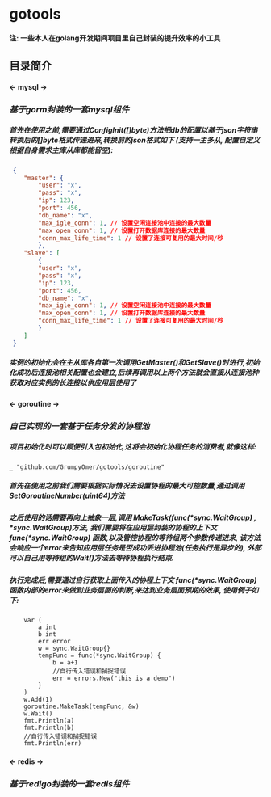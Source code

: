 # gotools
#### 注: 一些本人在golang开发期间项目里自己封装的提升效率的小工具
## 目录简介
#### <- mysql ->
### *基于gorm封装的一套mysql组件*
##### 首先在使用之前,需要通过ConfigInit([]byte)方法把db的配置以基于json字符串转换后的[]byte格式传递进来,转换前的json格式如下 (支持一主多从, 配置自定义根据自身需求主库从库都能留空):
```json
 {
    "master": {
        "user": "x",
        "pass": "x",
        "ip": 123,
        "port": 456,
        "db_name": "x",
        "max_igle_conn": 1, // 设置空闲连接池中连接的最大数量
        "max_open_conn": 1, // 设置打开数据库连接的最大数量
        "conn_max_life_time": 1 // 设置了连接可复用的最大时间/秒
        },
    "slave": [
        {
        "user": "x",
        "pass": "x",
        "ip": 123,
        "port": 456,
        "db_name": "x",
        "max_igle_conn": 1, // 设置空闲连接池中连接的最大数量
        "max_open_conn": 1, // 设置打开数据库连接的最大数量
        "conn_max_life_time": 1 // 设置了连接可复用的最大时间/秒
        }
    ]
 }
```
##### 实例的初始化会在主从库各自第一次调用GetMaster()和GetSlave()时进行,初始化成功后连接池相关配置也会建立,后续再调用以上两个方法就会直接从连接池种获取对应实例的长连接以供应用层使用了
#### <- goroutine ->
### *自己实现的一套基于任务分发的协程池*
##### 项目初始化时可以顺便引入包初始化,这将会初始化协程任务的消费者,就像这样: 
    _ "github.com/GrumpyOmer/gotools/goroutine"
##### 首先在使用之前我们需要根据实际情况去设置协程的最大可控数量,通过调用SetGoroutineNumber(uint64)方法
##### 之后使用的话需要再向上抽象一层,调用 MakeTask(func(*sync.WaitGroup) , *sync.WaitGroup)方法, 我们需要将在应用层封装的协程的上下文 func(*sync.WaitGroup) 函数,以及管控协程的等待组两个参数传递进来, 该方法会响应一个error来告知应用层任务是否成功丢进协程池(任务执行是异步的), 外部可以自己用等待组的Wait()方法去等待协程执行结束.
##### 执行完成后,需要通过自行获取上面传入的协程上下文 func(*sync.WaitGroup) 函数内部的error来做到业务层面的判断,来达到业务层面预期的效果, 使用例子如下:
```
    var (
        a int
        b int
        err error
        w = sync.WaitGroup{}
        tempFunc = func(*sync.WaitGroup) {
            b = a+1
            //自行传入错误和捕捉错误
            err = errors.New("this is a demo")
        }
    )
    w.Add(1)
    goroutine.MakeTask(tempFunc, &w)
    w.Wait()
    fmt.Println(a)
    fmt.Println(b)
    //自行传入错误和捕捉错误
    fmt.Println(err)
```
#### <- redis ->
### *基于redigo封装的一套redis组件*
